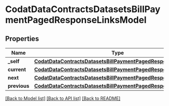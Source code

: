 # CodatDataContractsDatasetsBillPaymentPagedResponseLinksModel


## Properties
Name | Type | Description | Notes
------------ | ------------- | ------------- | -------------
**_self** | [**CodatDataContractsDatasetsBillPaymentPagedResponseHrefModel**](CodatDataContractsDatasetsBillPaymentPagedResponseHrefModel.md) |  | [optional] 
**current** | [**CodatDataContractsDatasetsBillPaymentPagedResponseHrefModel**](CodatDataContractsDatasetsBillPaymentPagedResponseHrefModel.md) |  | [optional] 
**next** | [**CodatDataContractsDatasetsBillPaymentPagedResponseHrefModel**](CodatDataContractsDatasetsBillPaymentPagedResponseHrefModel.md) |  | [optional] 
**previous** | [**CodatDataContractsDatasetsBillPaymentPagedResponseHrefModel**](CodatDataContractsDatasetsBillPaymentPagedResponseHrefModel.md) |  | [optional] 

[[Back to Model list]](../README.md#documentation-for-models) [[Back to API list]](../README.md#documentation-for-api-endpoints) [[Back to README]](../README.md)


